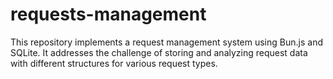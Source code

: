# requests-management
This repository implements a request management system using Bun.js and SQLite. It addresses the challenge of storing and analyzing request data with different structures for various request types.
